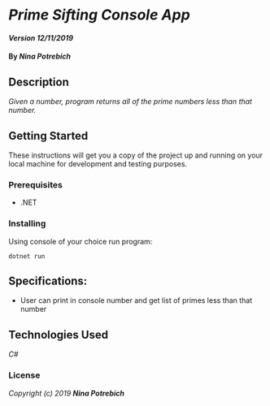 # _Prime Sifting Console App_

#### _Version 12/11/2019_

#### By _**Nina Potrebich**_

## Description

_Given a number, program returns all of the prime numbers less than that number._

## Getting Started

These instructions will get you a copy of the project up and running on your local machine for development and testing purposes.

### Prerequisites

* .NET

### Installing

Using console of your choice run program: 
```
dotnet run
```

## Specifications:
* User can print in console number and get list of primes less than that number

## Technologies Used

_C#_

### License

*_Copyright (c) 2019 **Nina Potrebich**_*